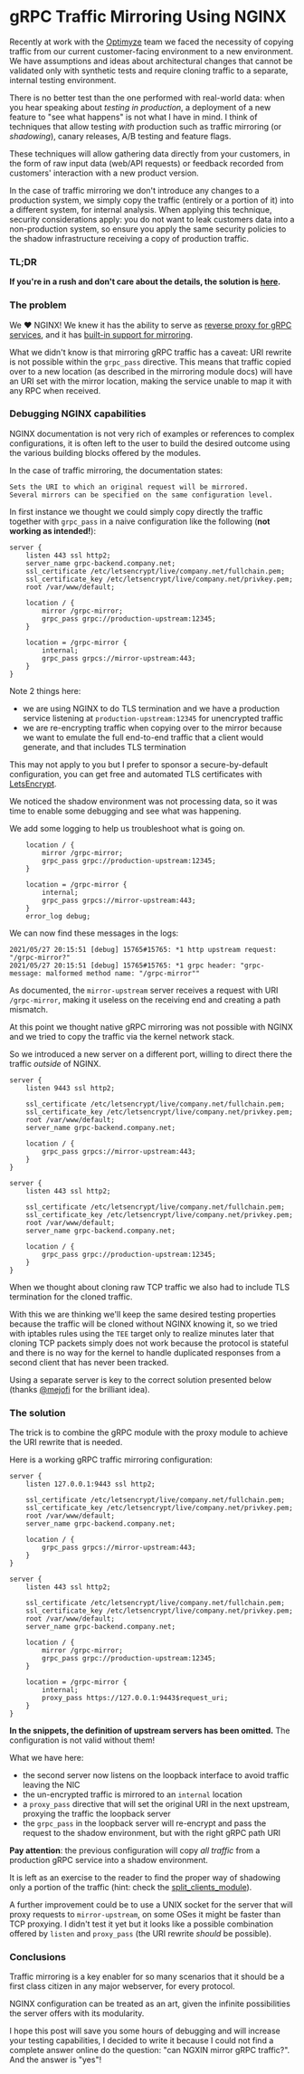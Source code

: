 # gRPC Traffic Mirroring Using NGINX


Recently at work with the [Optimyze](https://optimyze.cloud) team we faced the necessity of copying traffic from our current customer-facing environment to a new environment.
We have assumptions and ideas about architectural changes that cannot be validated only with synthetic tests and require cloning traffic to a separate, internal testing environment.

There is no better test than the one performed with real-world data: when you hear speaking about _testing in production_, a deployment of a new feature to "see what happens" is not what I have in mind.
I think of techniques that allow testing _with_ production such as traffic mirroring (or _shadowing_), canary releases, A/B testing and feature flags.

These techniques will allow gathering data directly from your customers, in the form of raw input data (web/API requests) or feedback recorded from customers' interaction with a new product version.

In the case of traffic mirroring we don't introduce any changes to a production system, we simply copy the traffic (entirely or a portion of it) into a different system, for internal analysis.
When applying this technique, security considerations apply: you do not want to leak customers data into a non-production system,
so ensure you apply the same security policies to the shadow infrastructure receiving a copy of production traffic.

### TL;DR

**If you're in a rush and don't care about the details, the solution is [here](#the-solution).**

### The problem

We ♥ NGINX!
We knew it has the ability to serve as [reverse proxy for gRPC services](https://www.nginx.com/blog/nginx-1-13-10-grpc/),
and it has [built-in support for mirroring](https://nginx.org/en/docs/http/ngx_http_mirror_module.html).

What we didn't know is that mirroring gRPC traffic has a caveat: URI rewrite is not possible within the `grpc_pass` directive.
This means that traffic copied over to a new location (as described in the mirroring module docs) will have an URI set with the mirror location, making the service unable to map it with any RPC when received. 

### Debugging NGINX capabilities  

NGINX documentation is not very rich of examples or references to complex configurations, it is often left to the user 
to build the desired outcome using the various building blocks offered by the modules.

In the case of traffic mirroring, the documentation states:

```
Sets the URI to which an original request will be mirrored. 
Several mirrors can be specified on the same configuration level.
```

In first instance we thought we could simply copy directly the traffic together with `grpc_pass` in a naive configuration like the following (**not working as intended!**):

```nginx configuration
server {
	listen 443 ssl http2;
	server_name grpc-backend.company.net;
	ssl_certificate /etc/letsencrypt/live/company.net/fullchain.pem;
	ssl_certificate_key /etc/letsencrypt/live/company.net/privkey.pem;
	root /var/www/default;
	
	location / {
		mirror /grpc-mirror;
		grpc_pass grpc://production-upstream:12345;
	}

	location = /grpc-mirror {
		internal;
		grpc_pass grpcs://mirror-upstream:443;
	}
}
```

Note 2 things here:

* we are using NGINX to do TLS termination and we have a production service listening at `production-upstream:12345` for unencrypted traffic
* we are re-encrypting traffic when copying over to the mirror because we want to emulate the full end-to-end traffic that a client would generate, and that includes TLS termination

This may not apply to you but I prefer to sponsor a secure-by-default configuration, you can get free and automated TLS certificates with [LetsEncrypt](https://letsencrypt.org/).

We noticed the shadow environment was not processing data, so it was time to enable some debugging and see what was happening.

We add some logging to help us troubleshoot what is going on.

```nginx configuration
	location / {
		mirror /grpc-mirror;
		grpc_pass grpc://production-upstream:12345;
	}

	location = /grpc-mirror {
		internal;
		grpc_pass grpcs://mirror-upstream:443;
	}
	error_log debug;
```

We can now find these messages in the logs:

```
2021/05/27 20:15:51 [debug] 15765#15765: *1 http upstream request: "/grpc-mirror?"
2021/05/27 20:15:51 [debug] 15765#15765: *1 grpc header: "grpc-message: malformed method name: "/grpc-mirror""
```

As documented, the `mirror-upstream` server receives a request with URI `/grpc-mirror`, making it useless on the receiving end and creating a path mismatch.

At this point we thought native gRPC mirroring was not possible with NGINX and we tried to copy the traffic via the kernel network stack.

So we introduced a new server on a different port, willing to direct there the traffic _outside_ of NGINX.

```nginx configuration
server {
	listen 9443 ssl http2;

	ssl_certificate /etc/letsencrypt/live/company.net/fullchain.pem;
	ssl_certificate_key /etc/letsencrypt/live/company.net/privkey.pem;
	root /var/www/default;
	server_name grpc-backend.company.net;

	location / {
		grpc_pass grpcs://mirror-upstream:443;
	}
}

server {
	listen 443 ssl http2;

	ssl_certificate /etc/letsencrypt/live/company.net/fullchain.pem;
	ssl_certificate_key /etc/letsencrypt/live/company.net/privkey.pem;
	root /var/www/default;
	server_name grpc-backend.company.net;

	location / {
		grpc_pass grpc://production-upstream:12345;
	}
}
```

When we thought about cloning raw TCP traffic we also had to include TLS termination for the cloned traffic.

With this we are thinking we'll keep the same desired testing properties because the traffic will be cloned without NGINX knowing it,
so we tried with iptables rules using the `TEE` target only to realize minutes later that cloning TCP packets simply does not work because the protocol
is stateful and there is no way for the kernel to handle duplicated responses from a second client that has never been tracked.

Using a separate server is key to the correct solution presented below (thanks [@mejofi](https://twitter.com/mejofi) for the brilliant idea).

### The solution

The trick is to combine the gRPC module with the proxy module to achieve the URI rewrite that is needed.

Here is a working gRPC traffic mirroring configuration:

```nginx configuration
server {
	listen 127.0.0.1:9443 ssl http2;
	
	ssl_certificate /etc/letsencrypt/live/company.net/fullchain.pem;
	ssl_certificate_key /etc/letsencrypt/live/company.net/privkey.pem;
	root /var/www/default;
	server_name grpc-backend.company.net;

	location / {
		grpc_pass grpcs://mirror-upstream:443;
	}
}

server {
	listen 443 ssl http2;

	ssl_certificate /etc/letsencrypt/live/company.net/fullchain.pem;
	ssl_certificate_key /etc/letsencrypt/live/company.net/privkey.pem;
	root /var/www/default;
	server_name grpc-backend.company.net;

	location / {
		mirror /grpc-mirror;
		grpc_pass grpc://production-upstream:12345;
	}
	
	location = /grpc-mirror {
		internal;
		proxy_pass https://127.0.0.1:9443$request_uri;
	}
}
```

**In the snippets, the definition of upstream servers has been omitted.** The configuration is not valid without them!

What we have here:

* the second server now listens on the loopback interface to avoid traffic leaving the NIC
* the un-encrypted traffic is mirrored to an `internal` location
* a `proxy_pass` directive that will set the original URI in the next upstream, proxying the traffic the loopback server
* the `grpc_pass` in the loopback server will re-encrypt and pass the request to the shadow environment, but with the right gRPC path URI

**Pay attention**: the previous configuration will copy _all traffic_ from a production gRPC service into a shadow environment.

It is left as an exercise to the reader to find the proper way of shadowing only a portion of the traffic (hint: check the 
[split_clients_module](https://nginx.org/en/docs/http/ngx_http_split_clients_module.html)).

A further improvement could be to use a UNIX socket for the server that will proxy requests to `mirror-upstream`,
on some OSes it might be faster than TCP proxying. I didn't test it yet but it looks like a possible combination offered
by `listen` and `proxy_pass` (the URI rewrite _should_ be possible).

### Conclusions

Traffic mirroring is a key enabler for so many scenarios that it should be a first class citizen in any major webserver, for every protocol.

NGINX configuration can be treated as an art, given the infinite possibilities the server offers with its modularity.

I hope this post will save you some hours of debugging and will increase your testing capabilities,
I decided to write it because I could not find a complete answer online do the question: "can NGXIN mirror gRPC traffic?".
And the answer is "yes"!

